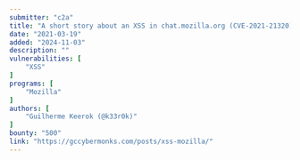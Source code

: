 ```yaml
---
submitter: "c2a"
title: "A short story about an XSS in chat.mozilla.org (CVE-2021-21320)"
date: "2021-03-19"
added: "2024-11-03"
description: ""
vulnerabilities: [
    "XSS"
]
programs: [
    "Mozilla"
]
authors: [
    "Guilherme Keerok (@k33r0k)"
]
bounty: "500"
link: "https://gccybermonks.com/posts/xss-mozilla/"
---
```




